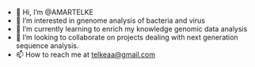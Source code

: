 - 👋 Hi, I’m @AMARTELKE
- 👀 I’m interested in gnenome analysis of bacteria and virus
- 🌱 I’m currently learning to enrich my knowledge genomic data analysis
- 💞️ I’m looking to collaborate on projects dealing with next generation sequence analysis.
- 📫 How to reach me at telkeaa@gmail.com


<!---
AMARTELKE/AMARTELKE is a ✨ special ✨ repository because its `README.md` (this file) appears on your GitHub profile.
You can click the Preview link to take a look at your changes.
--->

